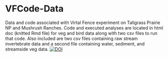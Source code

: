 # VFCode-Data
Data and code associated with Virtal Fence experiment on Tallgrass Prairie NP and Mushrush Ranches. Code and executed analyses are located in html doc (knitted Rmd file) for veg and bird data along with two csv files to run that code. Also included are two csv files containing raw stream invertebrate data and a second file containing water, sediment, and streamside veg data.
[![DOI](https://zenodo.org/badge/852382780.svg)](https://zenodo.org/doi/10.5281/zenodo.13686433)

